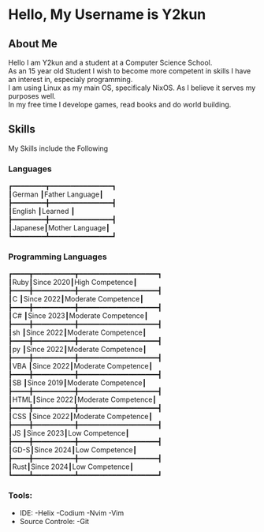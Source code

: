 # Hello, My Username is Y2kun

## About Me
Hello I am Y2kun and a student at a Computer Science School.  
As an 15 year old Student I wish to become more competent in skills I have an interest in, especialy programming.  
I am using Linux as my main OS, specificaly NixOS. As I believe it serves my purposes well.  
In my free time I develope games, read books and do world building.  

## Skills
My Skills include the Following  

### Languages
┏━━━━━━━━┳━━━━━━━━━━━━━━━┓  
┃German  ┃Father Language┃  
┣━━━━━━━━╋━━━━━━━━━━━━━━━┫  
┃English ┃Learned        ┃  
┣━━━━━━━━╋━━━━━━━━━━━━━━━┫  
┃Japanese┃Mother Language┃  
┗━━━━━━━━┻━━━━━━━━━━━━━━━┛  
### Programming Languages
┏━━━━┳━━━━━━━━━━┳━━━━━━━━━━━━━━━━━━━┓  
┃Ruby┃Since 2020┃High     Competence┃  
┣━━━━╋━━━━━━━━━━╋━━━━━━━━━━━━━━━━━━━┫  
┃C   ┃Since 2022┃Moderate Competence┃  
┣━━━━╋━━━━━━━━━━╋━━━━━━━━━━━━━━━━━━━┫  
┃C#  ┃Since 2023┃Moderate Competence┃  
┣━━━━╋━━━━━━━━━━╋━━━━━━━━━━━━━━━━━━━┫  
┃sh  ┃Since 2022┃Moderate Competence┃  
┣━━━━╋━━━━━━━━━━╋━━━━━━━━━━━━━━━━━━━┫  
┃py  ┃Since 2022┃Moderate Competence┃  
┣━━━━╋━━━━━━━━━━╋━━━━━━━━━━━━━━━━━━━┫  
┃VBA ┃Since 2022┃Moderate Competence┃  
┣━━━━╋━━━━━━━━━━╋━━━━━━━━━━━━━━━━━━━┫  
┃SB  ┃Since 2019┃Moderate Competence┃  
┣━━━━╋━━━━━━━━━━╋━━━━━━━━━━━━━━━━━━━┫  
┃HTML┃Since 2022┃Moderate Competence┃  
┣━━━━╋━━━━━━━━━━╋━━━━━━━━━━━━━━━━━━━┫  
┃CSS ┃Since 2022┃Moderate Competence┃  
┣━━━━╋━━━━━━━━━━╋━━━━━━━━━━━━━━━━━━━┫  
┃JS  ┃Since 2023┃Low      Competence┃  
┣━━━━╋━━━━━━━━━━╋━━━━━━━━━━━━━━━━━━━┫  
┃GD-S┃Since 2024┃Low      Competence┃  
┣━━━━╋━━━━━━━━━━╋━━━━━━━━━━━━━━━━━━━┫  
┃Rust┃Since 2024┃Low      Competence┃  
┗━━━━┻━━━━━━━━━━┻━━━━━━━━━━━━━━━━━━━┛  

### Tools:
- IDE:
  -Helix
  -Codium
  -Nvim
  -Vim
- Source Controle:
  -Git
